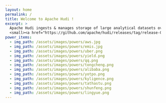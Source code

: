 ```yaml
---
layout: home
permalink: /
title: Welcome to Apache Hudi !
excerpt: >
  Apache Hudi ingests & manages storage of large analytical datasets over DFS (hdfs or cloud stores).<br />
  <small><a href="https://github.com/apache/hudi/releases/tag/release-0.7.0" target="_blank">Latest release 0.7.0</a></small>
power_items:
  - img_path: /assets/images/powers/aws.jpg
  - img_path: /assets/images/powers/emis.jpg
  - img_path: /assets/images/powers/uber.png
  - img_path: /assets/images/powers/yield.png
  - img_path: /assets/images/powers/qq.png
  - img_path: /assets/images/powers/tongcheng.png
  - img_path: /assets/images/powers/alibaba.png
  - img_path: /assets/images/powers/yotpo.png
  - img_path: /assets/images/powers/kyligence.png
  - img_path: /assets/images/powers/tathastu.png
  - img_path: /assets/images/powers/shunfeng.png
  - img_path: /assets/images/powers/lingyue.png
---
```

